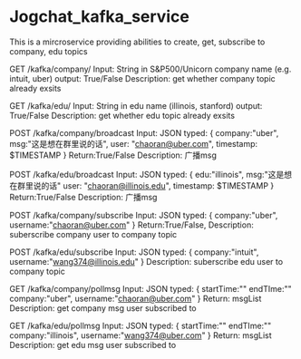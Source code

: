# Jogchat_kafka_service
This is a mircroservice providing abilities to create, get, subscribe to company, edu topics

GET   /kafka/company/
Input: String in S&P500/Unicorn company name (e.g. intuit, uber)
output: True/False
Description: get whether company topic already exsits

GET   /kafka/edu/
Input: String in edu name (illinois, stanford)
output: True/False
Description: get whether edu topic already exsits

POST /kafka/company/broadcast
Input: JSON typed:
{
  company:"uber",
  msg:"这是想在群里说的话",
  user: "chaoran@uber.com",
  timestamp: $TIMESTAMP
}
Return:True/False
Description: 广播msg

POST /kafka/edu/broadcast
Input: JSON typed:
{
  edu:"illinois",
  msg:"这是想在群里说的话"
  user: "chaoran@illinois.edu",
  timestamp: $TIMESTAMP
}
Return:True/False
Description: 广播msg

POST /kafka/company/subscribe
Input: JSON typed:
{
  company:"uber",
  username:"chaoran@uber.com"
}
Return:True/False,
Description: suberscribe company user to company topic

POST /kafka/edu/subscribe
Input: JSON typed:
{
  company:"intuit",
  username:"wang374@illinois.edu"
}
Description: suberscribe edu user to company topic

GET /kafka/company/pollmsg
Input: JSON typed:
{
  startTime:""
  endTIme:""
  company:"uber",
  username:"chaoran@uber.com"
}
Return: msgList
Description: get company msg user subscribed to 

GET /kafka/edu/pollmsg
Input: JSON typed:
{
  startTime:""
  endTIme:""
  company:"illinois",
  username:"wang374@uber.com"
}
Return: msgList
Description: get edu msg user subscribed to 





